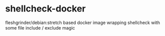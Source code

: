 # shellcheck-docker
fleshgrinder/debian:stretch based docker image wrapping shellcheck with some file include / exclude magic
